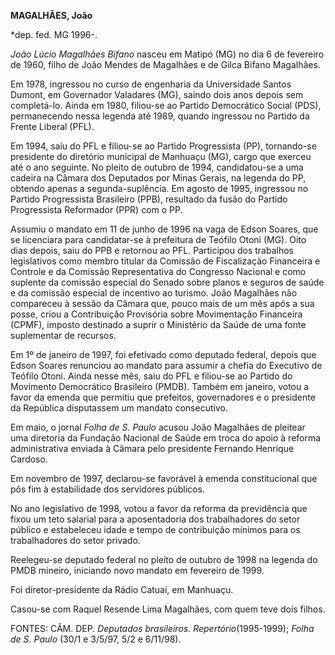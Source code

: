 **MAGALHÃES, João**

\*dep. fed. MG 1996-.

*João Lúcio Magalhães Bifano* nasceu em Matipó (MG) no dia 6 de
fevereiro de 1960, filho de João Mendes de Magalhães e de Gilca Bifano
Magalhães.

Em 1978, ingressou no curso de engenharia da Universidade Santos Dumont,
em Governador Valadares (MG), saindo dois anos depois sem completá-lo.
Ainda em 1980, filiou-se ao Partido Democrático Social (PDS),
permanecendo nessa legenda até 1989, quando ingressou no Partido da
Frente Liberal (PFL).

Em 1994, saiu do PFL e filiou-se ao Partido Progressista (PP),
tornando-se presidente do diretório municipal de Manhuaçu (MG), cargo
que exerceu até o ano seguinte. No pleito de outubro de 1994,
candidatou-se a uma cadeira na Câmara dos Deputados por Minas Gerais, na
legenda do PP, obtendo apenas a segunda-suplência. Em agosto de 1995,
ingressou no Partido Progressista Brasileiro (PPB), resultado da fusão
do Partido Progressista Reformador (PPR) com o PP.

Assumiu o mandato em 11 de junho de 1996 na vaga de Edson Soares, que se
licenciara para candidatar-se à prefeitura de Teófilo Otoni (MG). Oito
dias depois, saiu do PPB e retornou ao PFL. Participou dos trabalhos
legislativos como membro titular da Comissão de Fiscalização Financeira
e Controle e da Comissão Representativa do Congresso Nacional e como
suplente da comissão especial do Senado sobre planos e seguros de saúde
e da comissão especial de incentivo ao turismo. João Magalhães não
compareceu à sessão da Câmara que, pouco mais de um mês após a sua
posse, criou a Contribuição Provisória sobre Movimentação Financeira
(CPMF), imposto destinado a suprir o Ministério da Saúde de uma fonte
suplementar de recursos.

Em 1º de janeiro de 1997, foi efetivado como deputado federal, depois
que Edson Soares renunciou ao mandato para assumir a chefia do Executivo
de Teófilo Otoni. Ainda nesse mês, saiu do PFL e filiou-se ao Partido do
Movimento Democrático Brasileiro (PMDB). Também em janeiro, votou a
favor da emenda que permitiu que prefeitos, governadores e o presidente
da República disputassem um mandato consecutivo.

Em maio, o jornal *Folha de S. Paulo* acusou João Magalhães de pleitear
uma diretoria da Fundação Nacional de Saúde em troca do apoio à reforma
administrativa enviada à Câmara pelo presidente Fernando Henrique
Cardoso.

Em novembro de 1997, declarou-se favorável à emenda constitucional que
pôs fim à estabilidade dos servidores públicos.

No ano legislativo de 1998, votou a favor da reforma da previdência que
fixou um teto salarial para a aposentadoria dos trabalhadores do setor
público e estabeleceu idade e tempo de contribuição mínimos para os
trabalhadores do setor privado.

Reelegeu-se deputado federal no pleito de outubro de 1998 na legenda do
PMDB mineiro, iniciando novo mandato em fevereiro de 1999.

Foi diretor-presidente da Rádio Catuaí, em Manhuaçu.

Casou-se com Raquel Resende Lima Magalhães, com quem teve dois filhos.

FONTES: CÂM. DEP. *Deputados brasileiros. Repertório*(1995-1999); *Folha
de S. Paulo* (30/1 e 3/5/97, 5/2 e 6/11/98).

 
